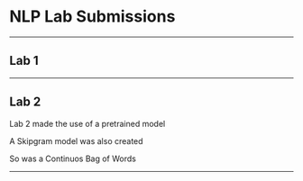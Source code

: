 # NLP Lab Submissions
---

## Lab 1

---

## Lab 2

Lab 2 made the use of a pretrained model

A Skipgram model was also created

So was a Continuos Bag of Words 


--- 

<!-- ## Regex Documentation

Special Characters: 

. 
Matches any character except a newline

^ 
Matches start of the string

$
Matches end of the string

* -->

